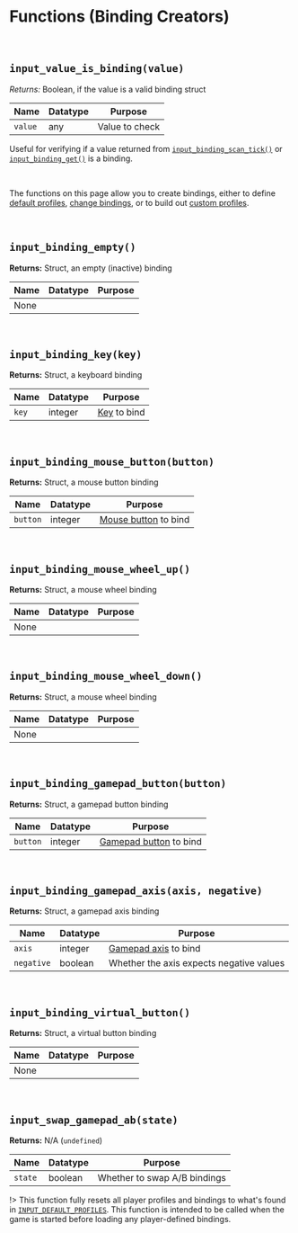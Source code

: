 # Functions (Binding Creators)

&nbsp;

## `input_value_is_binding(value)`

_Returns:_ Boolean, if the value is a valid binding struct

|Name   |Datatype|Purpose       |
|-------|--------|--------------|
|`value`|any     |Value to check|

Useful for verifying if a value returned from [`input_binding_scan_tick()`]() or [`input_binding_get()`]() is a binding.

&nbsp;

The functions on this page allow you to create bindings, either to define [default profiles](Profiles), [change bindings](Functions-(Binding-Access)), or to build out [custom profiles](Functions-(Profiles)).

&nbsp;

## `input_binding_empty()`

**Returns:** Struct, an empty (inactive) binding

|Name|Datatype|Purpose|
|----|--------|-------|
|None|        |       |

&nbsp;

## `input_binding_key(key)`

**Returns:** Struct, a keyboard binding

|Name |Datatype|Purpose                                                                                                                  |
|-----|--------|-------------------------------------------------------------------------------------------------------------------------|
|`key`|integer |[Key](https://manual.yoyogames.com/#t=GameMaker_Language%2FGML_Reference%2FGame_Input%2FGamePad_Input%2FGamepad_Input.htm) to bind|

&nbsp;

## `input_binding_mouse_button(button)`

**Returns:** Struct, a mouse button binding

|Name    |Datatype|Purpose                                                                                                                                               |
|--------|--------|------------------------------------------------------------------------------------------------------------------------------------------------------|
|`button`|integer |[Mouse button](https://manual.yoyogames.com/#t=GameMaker_Language%252FGML_Reference%252FGame_Input%252FMouse_Input%252FMouse_Input.htm) to bind|

&nbsp;

## `input_binding_mouse_wheel_up()`

**Returns:** Struct, a mouse wheel binding

|Name|Datatype      |Purpose       |
|----|--------------|--------------|
|None|              |              |

&nbsp;

## `input_binding_mouse_wheel_down()`

**Returns:** Struct, a mouse wheel binding

|Name|Datatype      |Purpose       |
|----|--------------|--------------|
|None|              |              |

&nbsp;

## `input_binding_gamepad_button(button)`

**Returns:** Struct, a gamepad button binding

|Name    |Datatype|Purpose                                                                                                                            |
|--------|--------|-----------------------------------------------------------------------------------------------------------------------------------|
|`button`|integer |[Gamepad button](https://manual.yoyogames.com/#t=GameMaker_Language%2FGML_Reference%2FGame_Input%2FGamePad_Input%2FGamepad_Input.htm) to bind|

&nbsp;

## `input_binding_gamepad_axis(axis, negative)`

**Returns:** Struct, a gamepad axis binding

|Name      |Datatype|Purpose                                                                                                                          |
|----------|--------|---------------------------------------------------------------------------------------------------------------------------------|
|`axis`    |integer |[Gamepad axis](https://manual.yoyogames.com/#t=GameMaker_Language%2FGML_Reference%2FGame_Input%2FGamePad_Input%2FGamepad_Input.htm) to bind|
|`negative`|boolean |Whether the axis expects negative values                                                                                         |

&nbsp;

## `input_binding_virtual_button()`

**Returns:** Struct, a virtual button binding

|Name|Datatype      |Purpose       |
|----|--------------|--------------|
|None|              |              |

&nbsp;

## `input_swap_gamepad_ab(state)`

**Returns:** N/A (`undefined`)

|Name   |Datatype|Purpose                     |
|-------|--------|----------------------------|
|`state`|boolean |Whether to swap A/B bindings|

!> This function fully resets all player profiles and bindings to what's found in [`INPUT_DEFAULT_PROFILES`](Configuration?id=profiles-and-bindings). This function is intended to be called when the game is started before loading any player-defined bindings.